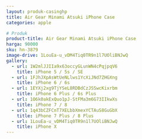 ```yaml
---
layout: produk-casinghp
title: Air Gear Minami Atsuki iPhone Case
categories: apple

# Produk
product-title: Air Gear Minami Atsuki iPhone Case
harga: 90000
sku: hn-3879
image-drive: 1LouEa-u_vDM4Tiq0TR9n1l7UOliBNJwQ
gallery:
  - url: 1W2mlJJIIa9x63occyGLunWN4cPqjpqV6
    title: iPhone 5 / 5s / SE
  - url: 1FJhJXpAsWtUeNLlws1YcXiJNd7ZHGXng
    title: iPhone 6 / 6s
  - url: 1EYXj2xg9TjYSeL8RDBdCzJSSwcKixrbm
    title: iPhone 6 Plus / 6s Plus
  - url: 1O6k0akExQuo1pJ-StFMa3m6G73IIkwXs
    title: iPhone 7 / 8
  - url: 1q43bCZFCnT7XELbbXmexYCTAuS8GuGbX
    title: iPhone 7 Plus / 8 Plus
  - url: 1LouEa-u_vDM4Tiq0TR9n1l7UOliBNJwQ
    title: iPhone X
---
```

